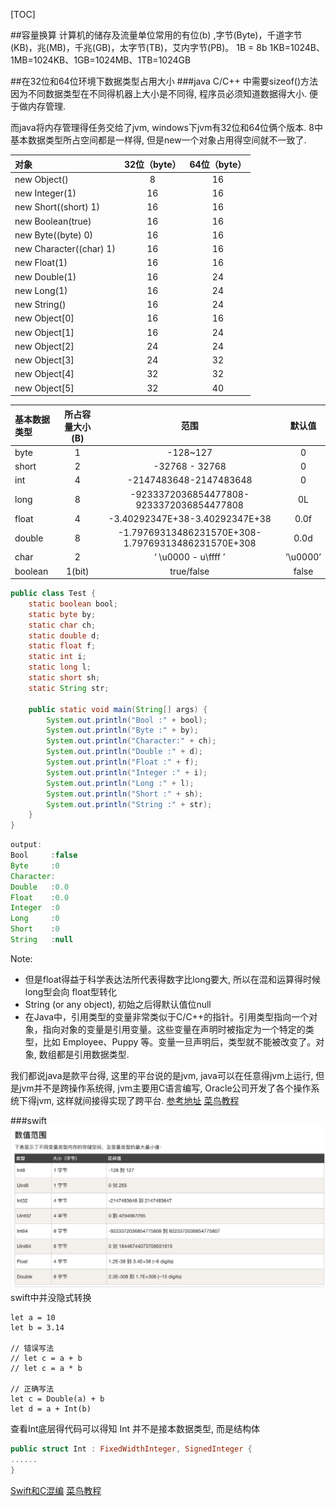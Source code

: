 [TOC]

##容量换算
计算机的储存及流量单位常用的有位(b) ,字节(Byte)，千道字节(KB)，兆(MB)，千兆(GB)，太字节(TB)，艾内字节(PB)。
1B = 8b 1KB=1024B、1MB=1024KB、1GB=1024MB、1TB=1024GB

##在32位和64位环境下数据类型占用大小
###java
C/C++ 中需要sizeof()方法因为不同数据类型在不同得机器上大小是不同得, 程序员必须知道数据得大小. 便于做内存管理.

而java将内存管理得任务交给了jvm, windows下jvm有32位和64位俩个版本. 8中基本数据类型所占空间都是一样得, 但是new一个对象占用得空间就不一致了.

| 对象 | 32位（byte） |  64位（byte） |
| :------------ |:---------------:| :-----:|
| new Object()  | 8 | 16  |
|  new Integer(1)  | 16  | 16 |
| new Short((short) 1) | 16 | 16 |
| new Boolean(true) | 16 | 16 |
| new Byte((byte) 0) | 16 | 16 |
| new Character((char) 1) | 16 | 16 |
| new Float(1) | 16 | 16 |
| new Double(1) | 16 | 24 |
| new Long(1) | 16 | 24 |
| new String() | 16 | 24 |
| new Object[0] | 16 | 16 |
| new Object[1] | 16 | 24 |
| new Object[2] | 24 | 24 |
| new Object[3] | 24 | 32 |
| new Object[4] | 32 | 32 |
| new Object[5] | 32 |40 |

| 基本数据类型 | 所占容量大小(B) |范围|默认值|
| :------------ |:-----:|:-----:|:-----:|
| byte | 1 |-128~127 | 0 |
| short | 2 |-32768 - 32768 | 0 |
| int |  4 | -2147483648-2147483648 | 0 |
|long | 8 | -9233372036854477808-9233372036854477808 | 0L|
|float | 4 | -3.40292347E+38-3.40292347E+38 | 0.0f|
|double | 8 | -1.79769313486231570E+308-1.79769313486231570E+308 | 0.0d|
|char | 2  | ‘ \u0000 - u\ffff ’  | ‘\u0000’|
|boolean | 1(bit) | true/false | false|

```java
public class Test {
    static boolean bool;
    static byte by;
    static char ch;
    static double d;
    static float f;
    static int i;
    static long l;
    static short sh;
    static String str;
 
    public static void main(String[] args) {
        System.out.println("Bool :" + bool);
        System.out.println("Byte :" + by);
        System.out.println("Character:" + ch);
        System.out.println("Double :" + d);
        System.out.println("Float :" + f);
        System.out.println("Integer :" + i);
        System.out.println("Long :" + l);
        System.out.println("Short :" + sh);
        System.out.println("String :" + str);
    }
}
```

```java
output:
Bool     :false
Byte     :0
Character:
Double   :0.0
Float    :0.0
Integer  :0
Long     :0
Short    :0
String   :null
```

Note:
* 但是float得益于科学表达法所代表得数字比long要大, 所以在混和运算得时候long型会向 float型转化
* String (or any object), 初始之后得默认值位null
* 在Java中，引用类型的变量非常类似于C/C++的指针。引用类型指向一个对象，指向对象的变量是引用变量。这些变量在声明时被指定为一个特定的类型，比如 Employee、Puppy 等。变量一旦声明后，类型就不能被改变了。对象, 数组都是引用数据类型.

我们都说java是款平台得, 这里的平台说的是jvm, java可以在任意得jvm上运行, 但是jvm并不是跨操作系统得, jvm主要用C语言编写, Oracle公司开发了各个操作系统下得jvm, 这样就间接得实现了跨平台.
[参考地址](https://blog.csdn.net/hong10086/article/details/79899961)
[菜鸟教程](https://www.runoob.com/java/java-basic-datatypes.html)

###swift
![swift.png](../images/swift.png)
swift中并没隐式转换
```
let a = 10
let b = 3.14

// 错误写法
// let c = a + b
// let c = a * b

// 正确写法
let c = Double(a) + b
let d = a + Int(b)
```

查看Int底层得代码可以得知 Int 并不是接本数据类型, 而是结构体
```swift
public struct Int : FixedWidthInteger, SignedInteger {
......
}
```
[Swift和C混编](https://swift.gg/2016/12/13/swift-and-c-everything-you-need-to-know/)
[菜鸟教程](https://www.runoob.com/swift/swift-data-types.html)
